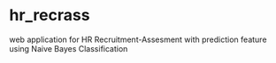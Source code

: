 # hr_recrass
web application for HR Recruitment-Assesment with prediction feature using Naive Bayes Classification
